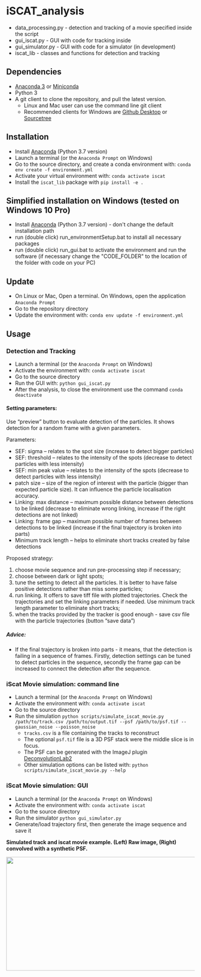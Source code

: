 # iSCAT_analysis


* data_processing.py - detection and tracking of a movie specified inside the script
* gui_iscat.py - GUI with code for tracking inside
* gui_simulator.py - GUI with code for a simulator (in development)
* iscat_lib - classes and functions for detection and tracking

## Dependencies
* [Anaconda 3](https://www.anaconda.com/distribution/) or [Miniconda](https://docs.conda.io/en/latest/miniconda.html)
* Python 3
* A git client to clone the repository, and pull the latest version.
  * Linux and Mac user can use the command line git client
  * Recommended clients for Windows are [Github Desktop](https://desktop.github.com/) or [Sourcetree](https://www.sourcetreeapp.com/)

## Installation
* Install [Anaconda](https://www.anaconda.com/distribution/)  (Python 3.7 version)
* Launch a terminal (or the `Anaconda Prompt` on Windows)
* Go to the source directory, and create a conda environment with:
```conda env create -f environment.yml```
* Activate your virtual environment with: `conda activate iscat`
* Install the `iscat_lib` package with `pip install -e .`

## Simplified installation on Windows (tested on Windows 10 Pro)
* Install [Anaconda](https://www.anaconda.com/distribution/)  (Python 3.7 version) - don't change the default installation path
* run (double click) run_environmentSetup.bat to install all necessary packages 
* run (double click) run_gui.bat to activate the environment and run the software (if necessary change the "CODE_FOLDER" to the location of the folder with code on your PC)

## Update
* On Linux or Mac, Open a terminal. On Windows, open the application `Anaconda Prompt`
* Go to the repository directory
* Update the environment with: `conda env update -f environment.yml`

## Usage
### Detection and Tracking
* Launch a terminal (or the `Anaconda Prompt` on Windows)
* Activate the environment with: `conda activate iscat`
* Go to the source directory
* Run the GUI with: `python gui_iscat.py`
* After the analysis, to close the environment use the command `conda deactivate`

#### Setting parameters: 

Use “preview” button to evaluate detection of the particles.  It shows detection for a random frame with a given parameters. 

Parameters:  
* SEF: sigma – relates to the spot size (increase to detect bigger particles) 
* SEF: threshold – relates to the intensity of the spots (decrease to detect particles with less intensity) 
* SEF: min peak value – relates to the intensity of the spots (decrease to detect particles with less intensity) 
* patch size – size of the region of interest with the particle (bigger than expected particle size). It can influence the particle localisation accuracy.  
* Linking: max distance – maximum possible distance between detections to be linked (decrease to eliminate wrong linking, increase if the right detections are not linked) 
* Linking: frame gap – maximum possible number of frames between detections to be linked (increase if the final trajectory is broken into parts) 
* Minimum track length – helps to eliminate short tracks created by false detections 

Proposed strategy:  

1) choose movie sequence and run pre-processing step if necessary; 
2) choose between dark or light spots; 
3)  tune the setting to detect all the particles. It is better to have false positive detections rather than miss some particles; 
4) run linking. It offers to save tiff file with plotted trajectories. Check the trajectories and set the linking parameters if needed.  Use minimum track length parameter to eliminate short tracks; 
5) when the tracks provided by the tracker is good enough - save csv file with the particle trajectories (button “save data”) 

##### Advice: 

* If the final trajectory is broken into parts - it means, that the detection is failing in a sequence of frames. Firstly, detection settings can be tuned to detect particles in the sequence, secondly the frame gap can be increased to connect the detection after the sequence.  

### iScat Movie simulation: command line
* Launch a terminal (or the `Anaconda Prompt` on Windows)
* Activate the environment with: `conda activate iscat`
* Go to the source directory
* Run the simulation
`python scripts/simulate_iscat_movie.py /path/to/track.csv /path/to/output.tif --psf /path/to/psf.tif --gaussian_noise --poisson_noise`
  * `tracks.csv` is a file containing the tracks to reconstruct
  * The optional `psf.tif` file is a 3D PSF stack were the middle slice is in focus.
  * The PSF can be generated with the ImageJ plugin [DeconvolutionLab2](http://bigwww.epfl.ch/deconvolution/deconvolutionlab2/)
  * Other simulation options can be listed with: `python scripts/simulate_iscat_movie.py --help`
  
### iScat Movie simulation: GUI
* Launch a terminal (or the `Anaconda Prompt` on Windows)
* Activate the environment with: `conda activate iscat`
* Go to the source directory
* Run the simulator `python gui_simulator.py`
* Generate/load trajectory first, then generate the image sequence and save it

 **Simulated track and iscat movie example. (Left) Raw image, (Right) convolved with a synthetic PSF.**
 <p align="center">
  <img width="608" height="304" src="examples/simulated_hopping_diffusion_with_and_without_psf.gif">
</p>
